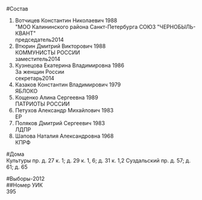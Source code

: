 #Состав  
1. Вотчицев Константин Николаевич 1988  
    "МОО Калининского района Санкт-Петербурга СОЮЗ "ЧЕРНОБЫЛЬ- КВАНТ"  
    председатель2014  
2. Втюрин Дмитрий Викторович 1988  
    КОММУНИСТЫ РОССИИ  
    заместитель2014  
3. Кузнецова Екатерина Владимировна 1986  
    За женщин России  
    секретарь2014  
4. Казаков Константин Владимирович 1979  
    ЯБЛОКО  
5. Кощенко Алина Сергеевна 1989  
    ПАТРИОТЫ РОССИИ  
6. Петухов Александр Михайлович 1983  
    ЕР  
7. Поляков Дмитрий Сергеевич 1983  
    ЛДПР  
8. Шапова Наталия Александровна 1968  
    КПРФ  

#Дома  
Культуры пр. д. 27 к. 1; д. 29 к. 1, 6; д. 31 к. 1,2 Суздальский пр. д. 57; д. 61; д. 65  
  
#Выборы-2012  
##Номер УИК  
395  
